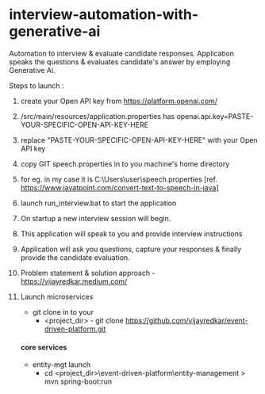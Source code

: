 # interview-automation-with-generative-ai
Automation to interview &amp; evaluate candidate responses. 
Application speaks the questions &amp; evaluates candidate's answer by employing Generative Ai.

Steps to launch :
1. create your Open API key from https://platform.openai.com/
2. /src/main/resources/application.properties has    openai.api.key=PASTE-YOUR-SPECIFIC-OPEN-API-KEY-HERE
3. replace "PASTE-YOUR-SPECIFIC-OPEN-API-KEY-HERE" with your Open API key
4. copy GIT speech.properties in to you machine's home directory 
5. for eg. in my case it is C:\Users\user\speech.properties  [ref. https://www.javatpoint.com/convert-text-to-speech-in-java]
6. launch  run_interview.bat   to start the application
7. On startup a new interview session will begin.
8. This application will speak to you and provide interview instructions
9. Application will ask you questions, capture your responses & finally provide the candidate evaluation.

1. Problem statement & solution approach - https://vijayredkar.medium.com/   
4. Launch microservices
   - git clone in to your 
     - <project_dir> - git clone https://github.com/vijayredkar/event-driven-platform.git
   #### core services
   - entity-mgt launch      
     - cd <project_dir>\event-driven-platform\entity-management >  mvn spring-boot:run
